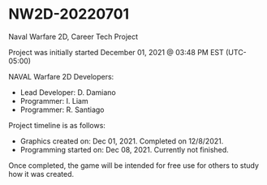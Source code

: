 # NW2D-20220701
Naval Warfare 2D, Career Tech Project

Project was initially started December 01, 2021 @ 03:48 PM EST (UTC-05:00)

NAVAL Warfare 2D Developers:
  - Lead Developer: D. Damiano
  - Programmer: I. Liam
  - Programmer: R. Santiago

Project timeline is as follows:
  - Graphics created on: Dec 01, 2021. Completed on 12/8/2021.
  - Programming started on: Dec 08, 2021. Currently not finished.

Once completed, the game will be intended for free use for others to study
how it was created.

